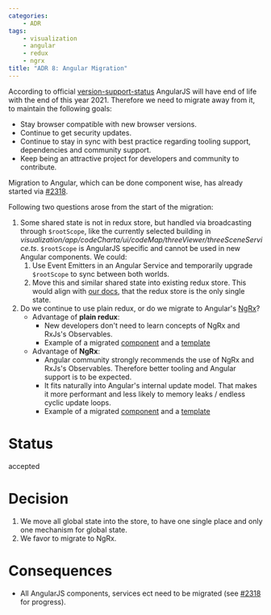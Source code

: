```yaml
---
categories:
    - ADR
tags:
    - visualization
    - angular
    - redux
    - ngrx
title: "ADR 8: Angular Migration"
---
```


According to official [version-support-status](https://docs.angularjs.org/misc/version-support-status) AngularJS will have end of life with the end of this year 2021. Therefore we need to migrate away from it, to maintain the following goals:

-   Stay browser compatible with new browser versions.
-   Continue to get security updates.
-   Continue to stay in sync with best practice regarding tooling support, dependencies and community support.
-   Keep being an attractive project for developers and community to contribute.

Migration to Angular, which can be done component wise, has already started via [#2318](https://github.com/MaibornWolff/codecharta/issues/2318).

Following two questions arose from the start of the migration:

1. Some shared state is not in redux store, but handled via broadcasting through `$rootScope`, like the currently selected building in _visualization/app/codeCharta/ui/codeMap/threeViewer/threeSceneService.ts_. `$rootScope` is AngularJS specific and cannot be used in new Angular components. We could:
    1. Use Event Emitters in an Angular Service and temporarily upgrade `$rootScope` to sync between both worlds.
    2. Move this and similar shared state into existing redux store. This would align with [our docs](https://maibornwolff.github.io/codecharta/docs/new-to-code/#state-management), that the redux store is the only single state.
2. Do we continue to use plain redux, or do we migrate to Angular's [NgRx](https://ngrx.io/guide/store)?
    - Advantage of **plain redux**:
        - New developers don't need to learn concepts of NgRx and RxJs's Observables.
        - Example of a migrated [component](https://github.com/MaibornWolff/codecharta/blob/refactor/2318/migrate-metric-delta-selected/visualization/app/codeCharta/ui/metricDeltaSelected/metricDeltaSelected.component.ts) and a [template](https://github.com/MaibornWolff/codecharta/blob/refactor/2318%2Fmigrate-metric-delta-selected/visualization/app/codeCharta/ui/metricDeltaSelected/metricDeltaSelected.component.html)
    - Advantage of **NgRx**:
        - Angular community strongly recommends the use of NgRx and RxJs's Observables. Therefore better tooling and Angular support is to be expected.
        - It fits naturally into Angular's internal update model. That makes it more performant and less likely to memory leaks / endless cyclic update loops.
        - Example of a migrated [component](https://github.com/MaibornWolff/codecharta/blob/refactor/2318/migrate-metric-delta-selected-and-rework-redux-connect/visualization/app/codeCharta/ui/metricDeltaSelected/metricDeltaSelected.component.ts) and a [template](https://github.com/MaibornWolff/codecharta/blob/refactor/2318/migrate-metric-delta-selected-and-rework-redux-connect/visualization/app/codeCharta/ui/metricDeltaSelected/metricDeltaSelected.component.html)

# Status

accepted

# Decision

1. We move all global state into the store, to have one single place and only one mechanism for global state.
2. We favor to migrate to NgRx.

# Consequences

-   All AngularJS components, services ect need to be migrated (see [#2318](https://github.com/MaibornWolff/codecharta/issues/2318) for progress).
